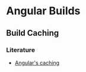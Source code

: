 # Angular Builds
## Build Caching
### Literature
* [Angular's caching](https://medium.com/vendasta/how-to-speed-up-angular-build-times-with-caching-5856d369de88)